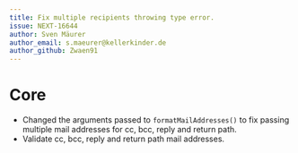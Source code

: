 ```yaml
---
title: Fix multiple recipients throwing type error.
issue: NEXT-16644
author: Sven Mäurer
author_email: s.maeurer@kellerkinder.de
author_github: Zwaen91
---
```

# Core
* Changed the arguments passed to `formatMailAddresses()` to fix passing multiple mail addresses for cc, bcc, reply and return path.
* Validate cc, bcc, reply and return path mail addresses.
